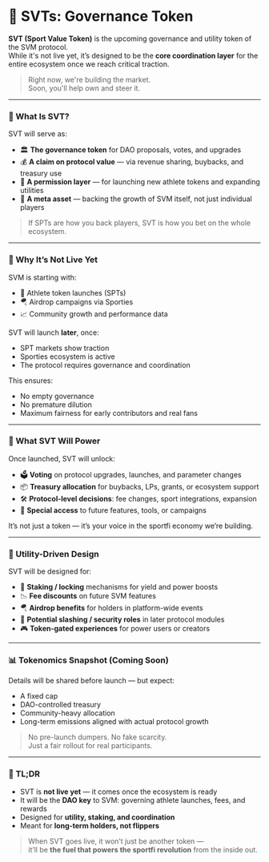 # 📩 SVTs: Governance Token

**SVT (Sport Value Token)** is the upcoming governance and utility token of the SVM protocol.\
While it's not live yet, it’s designed to be the **core coordination layer** for the entire ecosystem once we reach critical traction.

> Right now, we're building the market.\
> Soon, you'll help own and steer it.

***

### 🧠 What Is SVT?

SVT will serve as:

* 🏛 **The governance token** for DAO proposals, votes, and upgrades
* 💰 **A claim on protocol value** — via revenue sharing, buybacks, and treasury use
* 🔑 **A permission layer** — for launching new athlete tokens and expanding utilities
* 🧱 **A meta asset** — backing the growth of SVM itself, not just individual players

> If SPTs are how you back players, SVT is how you bet on the whole ecosystem.

***

### 📅 Why It’s Not Live Yet

SVM is starting with:

* 🧬 Athlete token launches (SPTs)
* 🪂 Airdrop campaigns via Sporties
* 📈 Community growth and performance data

SVT will launch **later**, once:

* SPT markets show traction
* Sporties ecosystem is active
* The protocol requires governance and coordination

This ensures:

* No empty governance
* No premature dilution
* Maximum fairness for early contributors and real fans

***

### 🔮 What SVT Will Power

Once launched, SVT will unlock:

* 🗳 **Voting** on protocol upgrades, launches, and parameter changes
* 📦 **Treasury allocation** for buybacks, LPs, grants, or ecosystem support
* 🛠 **Protocol-level decisions**: fee changes, sport integrations, expansion
* 🚀 **Special access** to future features, tools, or campaigns

It’s not just a token — it’s your voice in the sportfi economy we’re building.

***

### 🧩 Utility-Driven Design

SVT will be designed for:

* 🔁 **Staking / locking** mechanisms for yield and power boosts
* 📉 **Fee discounts** on future SVM features
* 🪂 **Airdrop benefits** for holders in platform-wide events
* 🧠 **Potential slashing / security roles** in later protocol modules
* 🎮 **Token-gated experiences** for power users or creators

***

### 📊 Tokenomics Snapshot (Coming Soon)

Details will be shared before launch — but expect:

* A fixed cap
* DAO-controlled treasury
* Community-heavy allocation
* Long-term emissions aligned with actual protocol growth

> No pre-launch dumpers. No fake scarcity.\
> Just a fair rollout for real participants.

***

### 🏁 TL;DR

* SVT is **not live yet** — it comes once the ecosystem is ready
* It will be the **DAO key** to SVM: governing athlete launches, fees, and rewards
* Designed for **utility, staking, and coordination**
* Meant for **long-term holders, not flippers**

> When SVT goes live, it won’t just be another token —\
> it’ll be **the fuel that powers the sportfi revolution** from the inside out.
